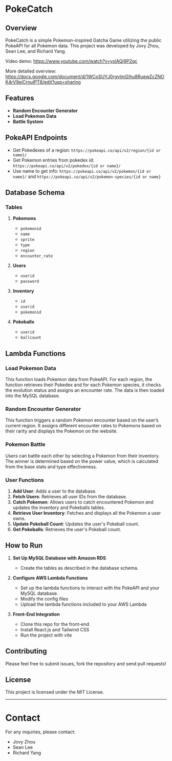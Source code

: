 # PokeCatch

## Overview

PokeCatch is a simple Pokemon-inspired Gatcha Game utilizing the public PokeAPI for all Pokemon data. This project was developed by Jovy Zhou, Sean Lee, and Richard Yang.

Video demo: https://www.youtube.com/watch?v=ysIAQj9P2qc

More detailed overview: https://docs.google.com/document/d/1WCoSUYJ0rgylml2ihu8RuewZcZNOK4rV9eiCrnulPT8/edit?usp=sharing

## Features

- **Random Encounter Generator**
- **Load Pokemon Data**
- **Battle System**

## PokeAPI Endpoints

- Get Pokedexes of a region: `https://pokeapi.co/api/v2/region/{id or name}/`
- Get Pokemon entries from pokedex id: `https://pokeapi.co/api/v2/pokedex/{id or name}/`
- Use name to get info: `https://pokeapi.co/api/v2/pokemon/{id or name}/` and `https://pokeapi.co/api/v2/pokemon-species/{id or name}`

## Database Schema

### Tables

1. **Pokemons**
   - `pokemonid`
   - `name`
   - `sprite`
   - `type`
   - `region`
   - `encounter_rate`

2. **Users**
   - `userid`
   - `password`

3. **Inventory**
   - `id`
   - `userid`
   - `pokemonid`

4. **Pokeballs**
   - `userid`
   - `ballcount`

## Lambda Functions

### Load Pokemon Data

This function loads Pokemon data from PokeAPI. For each region, the function retrieves their Pokedex and for each Pokemon species, it checks the evolution status and assigns an encounter rate. The data is then loaded into the MySQL database.

### Random Encounter Generator

This function triggers a random Pokemon encounter based on the user’s current region. It assigns different encounter rates to Pokemons based on their rarity and displays the Pokemon on the website.

### Pokemon Battle

Users can battle each other by selecting a Pokemon from their inventory. The winner is determined based on the power value, which is calculated from the base stats and type effectiveness.

### User Functions

1. **Add User**: Adds a user to the database.
2. **Fetch Users**: Retrieves all user IDs from the database.
3. **Catch Pokemon**: Allows users to catch encountered Pokemon and updates the inventory and Pokeballs tables.
4. **Retrieve User Inventory**: Fetches and displays all the Pokemon a user owns.
5. **Update Pokeball Count**: Updates the user's Pokeball count.
6. **Get Pokeballs**: Retrieves the user's Pokeball count.

## How to Run

1. **Set Up MySQL Database with Amazon RDS**
   - Create the tables as described in the database schema.
   
2. **Configure AWS Lambda Functions**
   - Set up the lambda functions to interact with the PokeAPI and your MySQL database.
   - Modify the config files
   - Upload the lambda functions included to your AWS Lambda

3. **Front-End Integration**
   - Clone this repo for the front-end
   - Install React.js and Tailwind CSS
   - Run the project with vite

## Contributing

Please feel free to submit issues, fork the repository and send pull requests!

## License

This project is licensed under the MIT License.

---

# Contact

For any inquiries, please contact:
- Jovy Zhou
- Sean Lee
- Richard Yang

